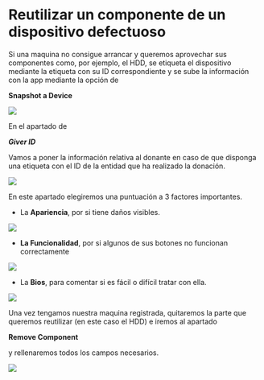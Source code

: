 # Reutilizar un componente de un dispositivo defectuoso

Si una maquina no consigue arrancar y queremos aprovechar sus componentes como, por ejemplo, el HDD, se etiqueta el dispositivo mediante la etiqueta con su ID correspondiente y se sube la información con la app mediante la opción de 

**Snapshot a Device**

![](../.gitbook/assets/app11.png)

 En el apartado de 

_**Giver ID**_

Vamos a poner la información relativa al donante en caso de que disponga una etiqueta con el ID de la entidad que ha realizado la donación. 

![](../.gitbook/assets/app12.png)

 En este apartado elegiremos una puntuación a 3 factores importantes.

* La **Apariencia**, por si tiene daños visibles.

![](../.gitbook/assets/app13.png)

* **La Funcionalidad**, por si algunos de sus botones no funcionan correctamente

![](../.gitbook/assets/app14.png)

* La **Bios**, para comentar si es fácil o difícil tratar con ella.

![](../.gitbook/assets/app15.png)

Una vez tengamos nuestra maquina registrada, quitaremos la parte que queremos reutilizar \(en este caso el HDD\) e iremos al apartado 

**Remove Component**

 y rellenaremos todos los campos necesarios. 

![](../.gitbook/assets/app17.png)



